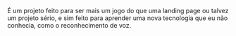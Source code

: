 É um projeto feito para ser mais um jogo do que uma landing page ou talvez um projeto sério, e sim feito para aprender uma nova tecnologia que eu não conhecia, como o reconhecimento de voz.
